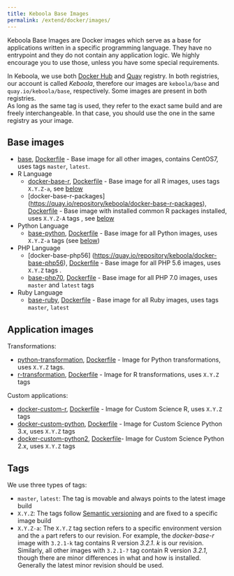 ```yaml
---
title: Keboola Base Images
permalink: /extend/docker/images/
---
```


Keboola Base Images are Docker images which serve as a base for applications written in a specific programming language. 
They have no entrypoint and they do not contain any application logic.
We highly encourage you to use those, unless you have some special requirements.

In Keboola, we use both [Docker Hub](https://hub.docker.com/) and [Quay](https://quay.io/) registry. 
In both registries, our account is called *Keboola*, therefore our images are `keboola/base` and `quay.io/keboola/base`, respectively.
Some images are present in both registries.  
As long as the same tag is used, they refer to the exact same build and 
are freely interchangeable. In that case, you should use the one in the same registry as your image. 


## Base images
- [base](https://quay.io/repository/keboola/base), [Dockerfile](https://github.com/keboola/docker-base) - Base image for 
all other images, contains CentOS7, uses tags `master`, `latest`.
- R Language
  - [docker-base-r](https://quay.io/repository/keboola/docker-base-r), [Dockerfile](https://github.com/keboola/docker-base-r) -
Base image for all R images, uses tags `X.Y.Z-a`, see [below](#tags) 
  - [docker-base-r-packages] (https://quay.io/repository/keboola/docker-base-r-packages), 
 [Dockerfile](https://github.com/keboola/docker-base-r-packages) - Base image with installed common 
 R packages installed, uses `X.Y.Z-A` tags , see [below](#tags) 
- Python Language
  - [base-python](https://quay.io/repository/keboola/base-python), [Dockerfile](https://github.com/keboola/docker-base-python) -
 Base image for all Python images, uses `X.Y.Z-a` tags (see [below](#tags))
- PHP Language
  - [docker-base-php56] (https://quay.io/repository/keboola/docker-base-php56), 
 [Dockerfile](https://github.com/keboola/docker-base-php56) - Base image for all PHP 5.6 images, uses `X.Y.Z` tags .
  - [base-php70](https://quay.io/repository/keboola/base-php70), [Dockerfile](https://github.com/keboola/docker-base-php70) -
 Base image for all PHP 7.0 images, uses `master` and `latest` tags 
- Ruby Language
  - [base-ruby](https://quay.io/repository/keboola/base-ruby), [Dockerfile](https://github.com/keboola/docker-base-ruby) -
 Base image for all Ruby images, uses tags `master`, `latest`
 
## Application images
Transformations:

- [python-transformation](https://quay.io/repository/keboola/python-transformation), 
[Dockerfile](https://github.com/keboola/python-transformation) - Image for Python transformations, uses `X.Y.Z` tags.
- [r-transformation](https://quay.io/repository/keboola/r-transformation), 
[Dockerfile](https://github.com/keboola/r-transformation) - Image for R transformations, uses `X.Y.Z` tags 

Custom applications:

- [docker-custom-r](https://quay.io/repository/keboola/docker-custom-r),
[Dockerfile](https://github.com/keboola/docker-custom-r) - Image for Custom Science R, uses `X.Y.Z` tags
- [docker-custom-python](https://quay.io/repository/keboola/docker-custom-python),
[Dockerfile](https://github.com/keboola/docker-custom-python) - Image for Custom Science Python 3.x, uses `X.Y.Z` tags
- [docker-custom-python2](https://quay.io/repository/keboola/docker-custom-python2),
[Dockerfile](https://github.com/keboola/docker-custom-python2)- Image for Custom Science Python 2.x, uses `X.Y.Z` tags

## Tags
We use three types of tags:

- `master`, `latest`: The tag is movable and always points to the latest image build 
- `X.Y.Z`: The tags follow [Semantic versioning](http://semver.org/) and are fixed to a specific image build 
- `X.Y.Z-a`: The `X.Y.Z` tag section refers to a specific environment version and the `a` part refers to our revision. 
For example, the *docker-base-r* image with `3.2.1-k` tag contains R version *3.2.1*. *k* is our revision. Similarly, all other images
with `3.2.1-?` tag contain R version *3.2.1*, though there are minor differences in what and how is installed. Generally
the latest minor revision should be used. 

